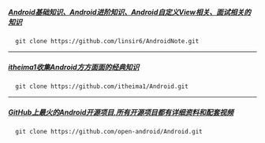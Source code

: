 ##### [Android基础知识、Android进阶知识、Android自定义View相关、面试相关的知识](https://github.com/linsir6/AndroidNote)

````
  git clone https://github.com/linsir6/AndroidNote.git
````
------
##### [itheima1收集Android方方面面的经典知识](https://github.com/itheima1/Android)
````
  git clone https://github.com/itheima1/Android.git
````

------
##### [GitHub上最火的Android开源项目,所有开源项目都有详细资料和配套视频](https://github.com/open-android/Android)
````
  git clone https://github.com/open-android/Android.git
````